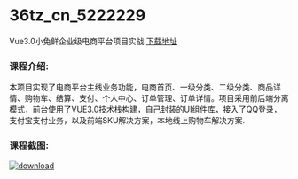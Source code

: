 # 36tz_cn_5222229
Vue3.0小兔鲜企业级电商平台项目实战
[下载地址](http://www.36tz.cn/article/5222229 "下载地址")
### 课程介绍:
本项目实现了电商平台主线业务功能，电商首页、一级分类、二级分类、商品详情、购物车、结算、支付、个人中心、订单管理、订单详情。项目采用前后端分离模式，前台使用了VUE3.0技术栈构建，自己封装的UI组件库，接入了QQ登录，支付宝支付业务，以及前端SKU解决方案，本地线上购物车解决方案.

### 课程截图:
[![download](http://36tz.cn/muke_img/2021_12_2-55.png "下载地址")](http://www.36tz.cn "下载地址")
